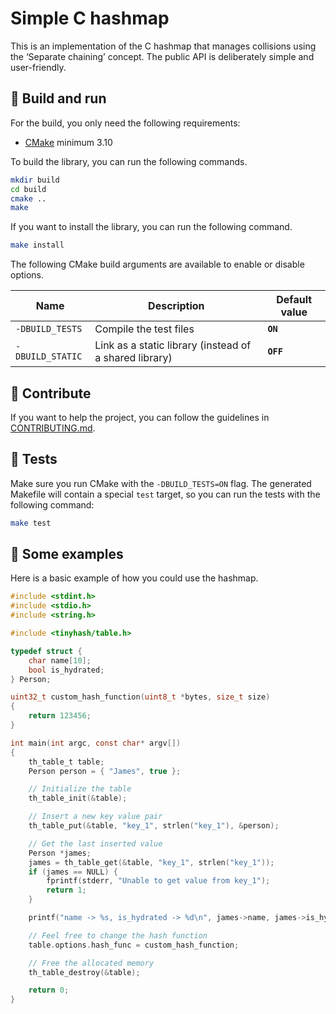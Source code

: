 # Simple C hashmap

This is an implementation of the C hashmap that manages collisions using the ‘Separate chaining’ concept. The public API is deliberately simple and user-friendly.

## 📖 Build and run

For the build, you only need the following requirements:

- [CMake](https://cmake.org/download/) minimum 3.10

To build the library, you can run the following commands.
```sh
mkdir build
cd build
cmake ..
make
```

If you want to install the library, you can run the following command.
```sh
make install
```

The following CMake build arguments are available to enable or disable options.


| Name | Description | Default value |
| -- | -- | -- |
| `-DBUILD_TESTS` | Compile the test files | **`ON`**
| `-DBUILD_STATIC` | Link as a static library (instead of a shared library) | **`OFF`**

## 🤝 Contribute

If you want to help the project, you can follow the guidelines in [CONTRIBUTING.md](./CONTRIBUTING.md).

## 🧪 Tests

Make sure you run CMake with the `-DBUILD_TESTS=ON` flag.
The generated Makefile will contain a special `test` target, so you can run the tests with the following command:

```bash
make test
```

## 📎 Some examples

Here is a basic example of how you could use the hashmap.

```c
#include <stdint.h>
#include <stdio.h>
#include <string.h>

#include <tinyhash/table.h>

typedef struct {
    char name[10];
    bool is_hydrated;
} Person;

uint32_t custom_hash_function(uint8_t *bytes, size_t size)
{
    return 123456;
}

int main(int argc, const char* argv[])
{
    th_table_t table;
    Person person = { "James", true };

    // Initialize the table
    th_table_init(&table);

    // Insert a new key value pair
    th_table_put(&table, "key_1", strlen("key_1"), &person);

    // Get the last inserted value
    Person *james;
    james = th_table_get(&table, "key_1", strlen("key_1"));
    if (james == NULL) {
        fprintf(stderr, "Unable to get value from key_1");
        return 1;
    }

    printf("name -> %s, is_hydrated -> %d\n", james->name, james->is_hydrated);

    // Feel free to change the hash function
    table.options.hash_func = custom_hash_function;

    // Free the allocated memory
    th_table_destroy(&table);

    return 0;
}

```
